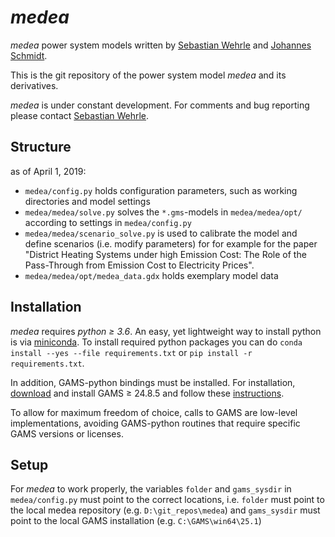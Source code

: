 # _medea_
_medea_ power system models 
written by [Sebastian Wehrle](https://sites.google.com/site/sebwehrle/) and [Johannes Schmidt](https://homepage.boku.ac.at/jschmidt/).

This is the git repository of the power system model _medea_ and its derivatives.

_medea_ is under constant development. For comments and bug reporting please contact [Sebastian Wehrle](mailto:sebastian.wehrle@boku.ac.at).  

## Structure ##
as of April 1, 2019:
* `medea/config.py` holds configuration parameters, such as working directories and model settings
* `medea/medea/solve.py` solves the `*.gms`-models in `medea/medea/opt/` according to settings in `medea/config.py`
* `medea/medea/scenario_solve.py` is used to calibrate the model and define scenarios (i.e. modify parameters) for for example for the paper "District Heating Systems under high Emission Cost: The Role of the Pass-Through from Emission Cost to Electricity Prices".
* `medea/medea/opt/medea_data.gdx` holds exemplary model data 

## Installation ##
_medea_ requires *python &ge; 3.6*. 
An easy, yet lightweight way to install python is via [miniconda](https://conda.io/miniconda.html).
To install required python packages you can do `conda install --yes --file requirements.txt` or `pip install -r requirements.txt`.

In addition, GAMS-python bindings must be installed.
For installation, [download](https://www.gams.com/download/) and install GAMS &ge; 24.8.5 and follow these [instructions](https://www.gams.com/latest/docs/API_PY_TUTORIAL.html).

To allow for maximum freedom of choice, calls to GAMS are low-level implementations, avoiding GAMS-python routines
that require specific GAMS versions or licenses.

## Setup ##
For _medea_ to work properly, the variables `folder` and `gams_sysdir` in `medea/config.py` must point to the correct locations, i.e. `folder` must point 
to the local medea repository (e.g. `D:\git_repos\medea`) and `gams_sysdir` must point to the
 local GAMS installation (e.g. `C:\GAMS\win64\25.1`)